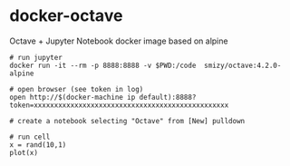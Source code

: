 # docker-octave

Octave + Jupyter Notebook docker image based on alpine

```
# run jupyter
docker run -it --rm -p 8888:8888 -v $PWD:/code  smizy/octave:4.2.0-alpine

# open browser (see token in log)
open http://$(docker-machine ip default):8888?token=xxxxxxxxxxxxxxxxxxxxxxxxxxxxxxxxxxxxxxxxxxxxxxxx

# create a notebook selecting "Octave" from [New] pulldown  

# run cell
x = rand(10,1)
plot(x)

```